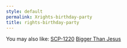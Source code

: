 ```yaml
---
style: default
permalink: Xrights-birthday-party
title: rights-birthday-party
---
```

You may also like:
[SCP-1220](http://scp-wiki.net/scp-1220)
[Bigger Than Jesus](http://scp-wiki.net/bigger-than-jesus)